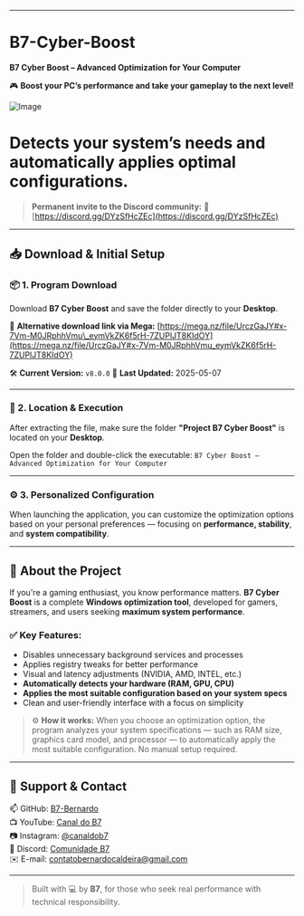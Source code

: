 

---

# B7-Cyber-Boost

**B7 Cyber Boost – Advanced Optimization for Your Computer**

🎮 **Boost your PC’s performance and take your gameplay to the next level!**

![Image](https://github.com/user-attachments/assets/acec1d58-1cb7-47a6-87dd-d2a44aa174aa)

# Detects your system’s needs and automatically applies optimal configurations.

> **Permanent invite to the Discord community:**
> 🔗 [https://discord.gg/DYzSfHcZEc](https://discord.gg/DYzSfHcZEc)

---

## 📥 Download & Initial Setup

### 📦 1. Program Download

Download **B7 Cyber Boost** and save the folder directly to your **Desktop**.

🔗 **Alternative download link via Mega:**
[https://mega.nz/file/UrczGaJY#x-7Vm-M0JRphhVmu\_eymVkZK6f5rH-7ZUPlJT8KIdOY](https://mega.nz/file/UrczGaJY#x-7Vm-M0JRphhVmu_eymVkZK6f5rH-7ZUPlJT8KIdOY)

🛠️ **Current Version:** `v8.0.0`
📅 **Last Updated:** 2025-05-07

---

### 📂 2. Location & Execution

After extracting the file, make sure the folder **"Project B7 Cyber Boost"** is located on your **Desktop**.

Open the folder and double-click the executable:
`B7 Cyber Boost – Advanced Optimization for Your Computer`

---

### ⚙️ 3. Personalized Configuration

When launching the application, you can customize the optimization options based on your personal preferences — focusing on **performance, stability**, and **system compatibility**.

---

## 🧠 About the Project

If you're a gaming enthusiast, you know performance matters.
**B7 Cyber Boost** is a complete **Windows optimization tool**, developed for gamers, streamers, and users seeking **maximum system performance**.

### ✅ Key Features:

* Disables unnecessary background services and processes
* Applies registry tweaks for better performance
* Visual and latency adjustments (NVIDIA, AMD, INTEL, etc.)
* **Automatically detects your hardware (RAM, GPU, CPU)**
* **Applies the most suitable configuration based on your system specs**
* Clean and user-friendly interface with a focus on simplicity

> ⚙️ **How it works:**
> When you choose an optimization option, the program analyzes your system specifications — such as RAM size, graphics card model, and processor — to automatically apply the most suitable configuration. No manual setup required.

---

## 📎 Support & Contact

📫 GitHub: [B7-Bernardo](https://github.com/B7-Bernardo)  
📺 YouTube: [Canal do B7](https://www.youtube.com/c/CanaldoB7)  
📷 Instagram: [@canaldob7](https://www.instagram.com/canaldob7)  
💬 Discord: [Comunidade B7](https://discord.gg/DYzSfHcZEc)  
✉️ E-mail: contatobernardocaldeira@gmail.com


---

> Built with 💻 by **B7**, for those who seek real performance with technical responsibility.


